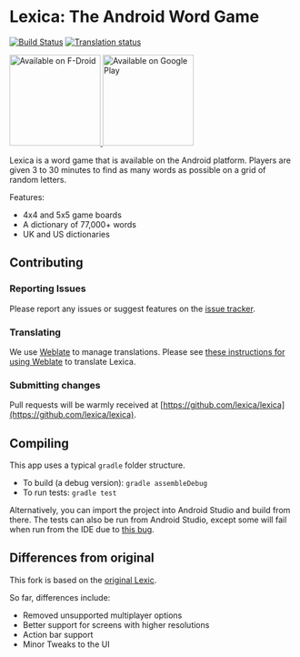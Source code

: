 # Lexica: The Android Word Game

[![Build Status](https://travis-ci.org/lexica/lexica.svg?branch=master)](https://travis-ci.org/lexica/lexica) <a href="https://hosted.weblate.org/engage/lexica/?utm_source=widget">
  <img src="https://hosted.weblate.org/widgets/lexica/-/svg-badge.svg" alt="Translation status" />
</a>

<a href="https://f-droid.org/repository/browse/?fdid=com.serwylo.lexica">
  <img src="https://f-droid.org/wiki/images/5/55/F-Droid-button_get-it-on_bigger.png" alt="Available on F-Droid" width="160px" />
</a> <a href="https://play.google.com/store/apps/details?id=com.serwylo.lexica">
  <img src="https://play.google.com/intl/en_us/badges/images/generic/en-play-badge.png" alt="Available on Google Play" width="160px" />
</a>

Lexica is a word game that is available on the Android platform. Players are 
given 3 to 30 minutes to find as many words as possible on a grid of random letters.

Features:
 * 4x4 and 5x5 game boards
 * A dictionary of 77,000+ words
 * UK and US dictionaries

## Contributing

### Reporting Issues

Please report any issues or suggest features on the [issue tracker](https://github.com/lexica/lexica/issues).

### Translating

We use [Weblate](https://hosted.weblate.org/engage/lexica/) to manage translations. Please see [these instructions for using Weblate](https://hosted.weblate.org/engage/lexica/) to translate Lexica.

### Submitting changes

Pull requests will be warmly received at [https://github.com/lexica/lexica](https://github.com/lexica/lexica).

## Compiling

This app uses a typical `gradle` folder structure.

 * To build (a debug version): `gradle assembleDebug`
 * To run tests: `gradle test`

Alternatively, you can import the project into Android Studio and build from there.
The tests can also be run from Android Studio, except some will fail when run from the IDE due to [this bug](https://code.google.com/p/android/issues/detail?id=64887).

## Differences from original

This fork is based on the [original Lexic](http://code.google.com/p/lexic).

So far, differences include:
 * Removed unsupported multiplayer options
 * Better support for screens with higher resolutions
 * Action bar support
 * Minor Tweaks to the UI
